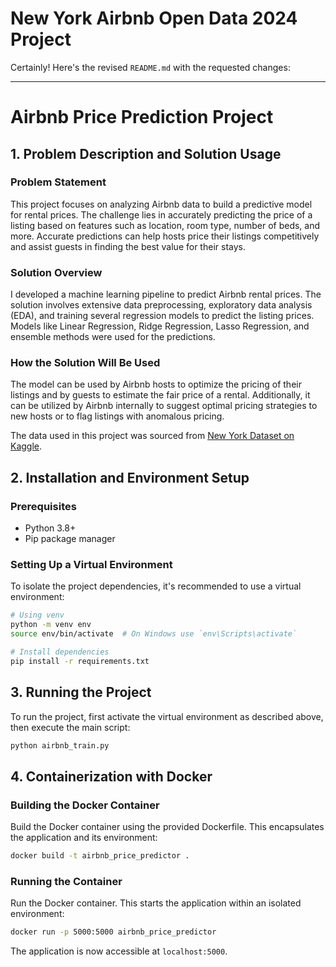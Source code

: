# New York Airbnb Open Data 2024 Project

Certainly! Here's the revised `README.md` with the requested changes:

---

# Airbnb Price Prediction Project

## 1. Problem Description and Solution Usage

### Problem Statement
This project focuses on analyzing Airbnb data to build a predictive model for rental prices. The challenge lies in accurately predicting the price of a listing based on features such as location, room type, number of beds, and more. Accurate predictions can help hosts price their listings competitively and assist guests in finding the best value for their stays.

### Solution Overview
I developed a machine learning pipeline to predict Airbnb rental prices. The solution involves extensive data preprocessing, exploratory data analysis (EDA), and training several regression models to predict the listing prices. Models like Linear Regression, Ridge Regression, Lasso Regression, and ensemble methods were used for the predictions.

### How the Solution Will Be Used
The model can be used by Airbnb hosts to optimize the pricing of their listings and by guests to estimate the fair price of a rental. Additionally, it can be utilized by Airbnb internally to suggest optimal pricing strategies to new hosts or to flag listings with anomalous pricing.

The data used in this project was sourced from [New York Dataset on Kaggle](https://www.kaggle.com/datasets/vrindakallu/new-york-dataset).

## 2. Installation and Environment Setup

### Prerequisites
- Python 3.8+
- Pip package manager

### Setting Up a Virtual Environment

To isolate the project dependencies, it's recommended to use a virtual environment:

```bash
# Using venv
python -m venv env
source env/bin/activate  # On Windows use `env\Scripts\activate`

# Install dependencies
pip install -r requirements.txt
```

## 3. Running the Project

To run the project, first activate the virtual environment as described above, then execute the main script:

```bash
python airbnb_train.py
```

## 4. Containerization with Docker

### Building the Docker Container

Build the Docker container using the provided Dockerfile. This encapsulates the application and its environment:

```bash
docker build -t airbnb_price_predictor .
```

### Running the Container

Run the Docker container. This starts the application within an isolated environment:

```bash
docker run -p 5000:5000 airbnb_price_predictor
```

The application is now accessible at `localhost:5000`.
